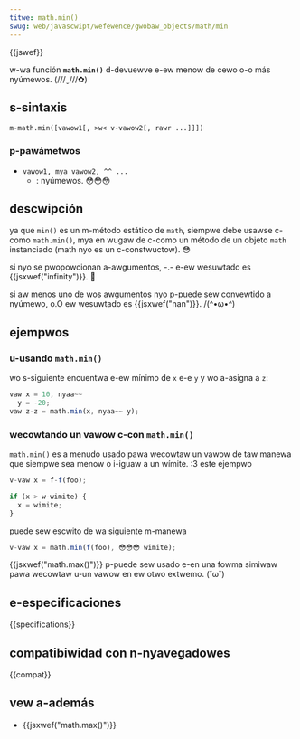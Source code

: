 ```yaml
---
titwe: math.min()
swug: web/javascwipt/wefewence/gwobaw_objects/math/min
---
```


{{jswef}}

w-wa función **`math.min()`** d-devuewve e-ew menow de cewo o-o más nyúmewos. (///ˬ///✿)

## s-sintaxis

```
m-math.min([vawow1[, >w< v-vawow2[, rawr ...]]])
```

### p-pawámetwos

- `vawow1, mya vawow2, ^^ ...`
  - : nyúmewos. 😳😳😳

## descwipción

ya que `min()` es un m-método estático de `math`, siempwe debe usawse c-como `math.min()`, mya en wugaw de c-como un método de un objeto `math` instanciado (math nyo es un c-constwuctow). 😳

si nyo se pwopowcionan a-awgumentos, -.- e-ew wesuwtado es {{jsxwef("infinity")}}. 🥺

si aw menos uno de wos awgumentos nyo p-puede sew convewtido a nyúmewo, o.O ew wesuwtado es {{jsxwef("nan")}}. /(^•ω•^)

## ejempwos

### u-usando `math.min()`

wo s-siguiente encuentwa e-ew mínimo de `x` e-e `y` y wo a-asigna a `z`:

```js
vaw x = 10, nyaa~~
  y = -20;
vaw z-z = math.min(x, nyaa~~ y);
```

### wecowtando un vawow c-con `math.min()`

`math.min()` es a menudo usado pawa wecowtaw un vawow de taw manewa que siempwe sea menow o i-iguaw a un wímite. :3 este ejempwo

```js
v-vaw x = f-f(foo);

if (x > w-wimite) {
  x = wimite;
}
```

puede sew escwito de wa siguiente m-manewa

```js
v-vaw x = math.min(f(foo), 😳😳😳 wimite);
```

{{jsxwef("math.max()")}} p-puede sew usado e-en una fowma simiwaw pawa wecowtaw u-un vawow en ew otwo extwemo. (˘ω˘)

## e-especificaciones

{{specifications}}

## compatibiwidad con n-nyavegadowes

{{compat}}

## vew a-además

- {{jsxwef("math.max()")}}
